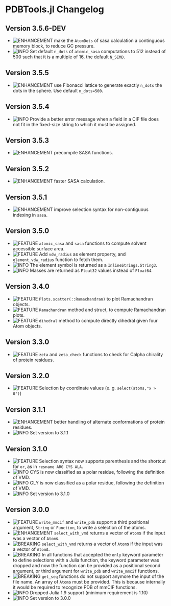 PDBTools.jl Changelog
===========================
  
[badge-breaking]: https://img.shields.io/badge/BREAKING-red.svg
[badge-deprecation]: https://img.shields.io/badge/Deprecation-orange.svg
[badge-feature]: https://img.shields.io/badge/Feature-green.svg
[badge-experimental]: https://img.shields.io/badge/Experimental-yellow.svg
[badge-enhancement]: https://img.shields.io/badge/Enhancement-blue.svg
[badge-bugfix]: https://img.shields.io/badge/Bugfix-purple.svg
[badge-fix]: https://img.shields.io/badge/Fix-purple.svg
[badge-info]: https://img.shields.io/badge/Info-gray.svg

Version 3.5.6-DEV
-------------
- ![ENHANCEMENT][badge-enhancement] make the `AtomDots` of sasa calculation a continguous memory block, to reduce GC pressure.
- ![INFO][badge-info] Set default `n_dots` of `atomic_sasa` computations to 512 instead of 500 such that it is a multiple of 16, the default `N_SIMD`.

Version 3.5.5
-------------
- ![ENHANCEMENT][badge-enhancement] use Fibonacci lattice to generate exactly `n_dots` the dots in the sphere. Use default `n_dots=500`.

Version 3.5.4
-------------
- ![INFO][badge-info] Provide a better error message when a field in a CIF file does not fit in the fixed-size string to which it must be assigned.

Version 3.5.3
-------------
- ![ENHANCEMENT][badge-enhancement] precompile SASA functions. 

Version 3.5.2
-------------
- ![ENHANCEMENT][badge-enhancement] faster SASA calculation.

Version 3.5.1
-------------
- ![ENHANCEMENT][badge-enhancement] improve selection syntax for non-contiguous indexing in `sasa`. 

Version 3.5.0
-------------
- ![FEATURE][badge-feature] `atomic_sasa` and `sasa` functions to compute solvent accessible surface area.
- ![FEATURE][badge-feature] Add `vdw_radius` as element property, and `element_vdw_radius` function to fetch them.
- ![INFO][badge-info] The element symbol is returned as a `InlineStrings.String3`. 
- ![INFO][badge-info] Masses are returned as `Float32` values instead of `Float64`.

Version 3.4.0
-------------
- ![FEATURE][badge-feature] `Plots.scatter(::Ramachandran)` to plot Ramachandran objects.
- ![FEATURE][badge-feature] `Ramachandran` method and struct, to compute Ramachandran plots.
- ![FEATURE][badge-feature] `dihedral` method to compute directly dihedral given four Atom objects.

Version 3.3.0
-------------
- ![FEATURE][badge-feature] `zeta` and `zeta_check` functions to check for Calpha chirality of protein residues. 

Version 3.2.0
-------------
- ![FEATURE][badge-feature] Selection by coordinate values (e. g. `select(atoms,"x > 0")`) 

Version 3.1.1
-------------
- ![ENHANCEMENT][badge-enhancement] better handling of alternate conformations of protein residues. 
- ![INFO][badge-info] Set version to 3.1.1

Version 3.1.0
-------------
- ![FEATURE][badge-feature] Selection syntax now supports parenthesis and the shortcut for `or`, as in `resname ARG CYS ALA`. 
- ![INFO][badge-info] CYS is now classified as a polar residue, following the definition of VMD.
- ![INFO][badge-info] GLY is now classified as a polar residue, following the definition of VMD.
- ![INFO][badge-info] Set version to 3.1.0

Version 3.0.0
-------------
- ![FEATURE][badge-feature] `write_mmcif` and `write_pdb` support a third positional argument, `String` or `Function`, to write a selection of the atoms.
- ![ENHANCEMENT][badge-enhancement] `select_with_vmd` returns a vector of `Atom`s if the input was a vector of `Atom`s. 
- ![BREAKING][badge-breaking] `select_with_vmd`  returns a vector of `Atom`s if the input was a vector of `Atom`s. 
- ![BREAKING][badge-breaking] In all functions that accepted the `only` keyword parameter to define selections with a Julia function, the keyword parameter was dropped and now the function can be provided as a positional second argument, or third argument for `write_pdb` and `write_mmcif` functions.
- ![BREAKING][badge-breaking] `get_seq` functions do not support anymore the input of the file name. An array of `Atom`s must be provided. This is because internally it would be required to recognize PDB of mmCIF functions.
- ![INFO][badge-info] Dropped Julia 1.9 support (minimum requirement is 1.10)
- ![INFO][badge-info] Set version to 3.0.0 
